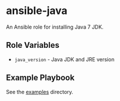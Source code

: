 # ansible-java

An Ansible role for installing Java 7 JDK.

## Role Variables

- `java_version` - Java JDK and JRE version

## Example Playbook

See the [examples](./examples/) directory.
